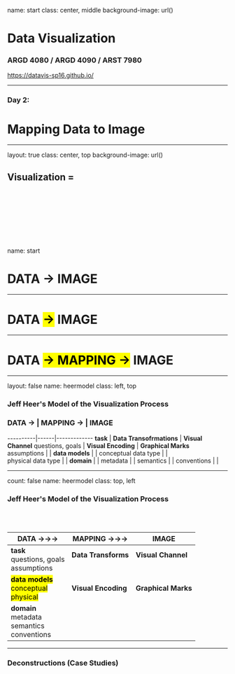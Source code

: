 name: start
class: center, middle
background-image: url()

# Data Visualization
                
### ARGD 4080 / ARGD 4090 / ARST 7980

<https://datavis-sp16.github.io/>

---

### Day 2:

# Mapping Data to Image

---
layout: true
class: center, top
background-image: url()

## Visualization = 
<br><br><br><br>
---
name: start

# DATA &rarr; IMAGE

---

# DATA <mark>&rarr;</mark> IMAGE

---

# DATA <mark>&rarr; MAPPING &rarr;</mark> IMAGE

---
layout: false
name: heermodel
class: left, top
        
### Jeff Heer's Model of the Visualization Process  


### DATA &rarr;  | MAPPING &rarr;  | IMAGE
----------|------|-------------
**task**  | **Data Transofrmations** | **Visual Channel**questions, goals  | **Visual Encoding** | **Graphical Marks**
assumptions | |**data models** | | conceptual data type | |  physical data type | |**domain** | |metadata | |
semantics | |
conventions | |

---
count: false
name: heermodel
class: top, left
        
### Jeff Heer's Model of the Visualization Process  
<br><br>

DATA &rarr;&rarr;&rarr;  | MAPPING &rarr;&rarr;&rarr;  | IMAGE
----------|---------|-------------
**task**<br>questions, goals<br>assumptions  |  **Data Transforms**<br><br> |  **Visual Channel**<br><br><mark>**data models**<br>conceptual<br>physical</mark> |  **Visual Encoding** |  **Graphical Marks****domain**<br>metadata<br>semantics<br>conventions | | 
---
### Deconstructions (Case Studies)





